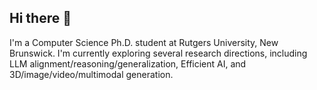 ## Hi there 👋

I'm a Computer Science Ph.D. student at Rutgers University, New Brunswick. I'm currently exploring several research directions, including LLM alignment/reasoning/generalization, Efficient AI, and 3D/image/video/multimodal generation.

<!--
**jincan333/jincan333** is a ✨ _special_ ✨ repository because its `README.md` (this file) appears on your GitHub profile.

Here are some ideas to get you started:

- 🔭 I’m currently working on ...
- 🌱 I’m currently learning ...
- 👯 I’m looking to collaborate on ...
- 🤔 I’m looking for help with ...
- 💬 Ask me about ...
- 📫 How to reach me: ...
- 😄 Pronouns: ...
- ⚡ Fun fact: ...
-->
